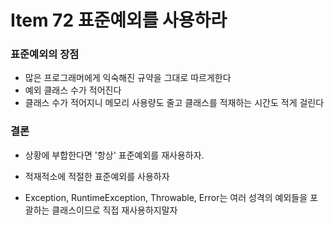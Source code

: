 # Item 72 표준예외를 사용하라

### 표준예외의 장점

- 많은 프로그래머에게 익숙해진 규약을 그대로 따르게한다
- 예외 클래스 수가 적어진다
- 클래스 수가 적어지니 메모리 사용량도 줄고 클래스를 적재하는 시간도 적게 걸린다


### 결론 
- 상황에 부합한다면 '항상' 표준예외를 재사용하자.

- 적재적소에 적절한 표준예외를 사용하자
- Exception, RuntimeException, Throwable, Error는 여러 성격의 예외들을 포괄하는 클래스이므로 직접 재사용하지말자
